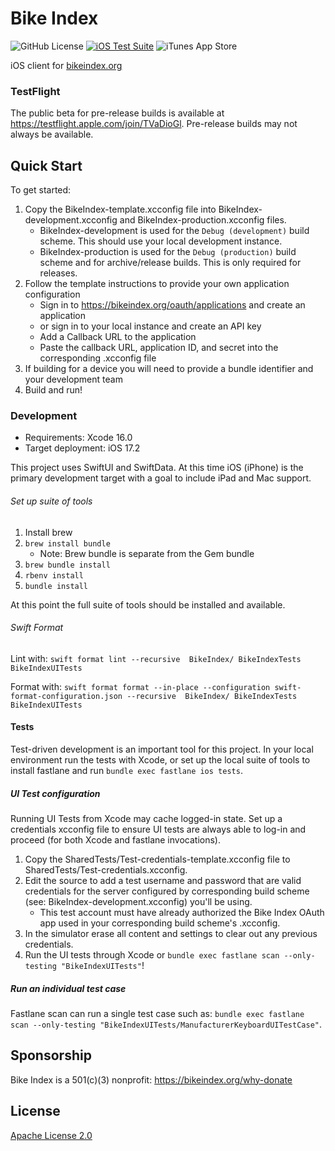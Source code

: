 # Bike Index

![GitHub License](https://img.shields.io/github/license/bikeindex/bike_index_ios) [![iOS Test Suite](https://github.com/bikeindex/bike_index_ios/actions/workflows/ios.yml/badge.svg)](https://github.com/bikeindex/bike_index_ios/actions/workflows/ios.yml) ![iTunes App Store](https://img.shields.io/itunes/v/6477746994?label=Latest%20App%20Store%20release)

iOS client for [bikeindex.org](https://bikeindex.org)

### TestFlight

The public beta for pre-release builds is available at https://testflight.apple.com/join/TVaDioGl. Pre-release builds may not always be available.

## Quick Start

To get started:

1. Copy the BikeIndex-template.xcconfig file into BikeIndex-development.xcconfig and BikeIndex-production.xcconfig files.
	- BikeIndex-development is used for the `Debug (development)` build scheme. This should use your local development instance.
	- BikeIndex-production is used for the `Debug (production)` build scheme and for archive/release builds. This is only required for releases.
2. Follow the template instructions to provide your own application configuration
	- Sign in to https://bikeindex.org/oauth/applications and create an application
	- or sign in to your local instance and create an API key
	- Add a Callback URL to the application
	- Paste the callback URL, application ID, and secret into the corresponding .xcconfig file
3. If building for a device you will need to provide a bundle identifier and your development team
4. Build and run!

### Development

- Requirements: Xcode 16.0
- Target deployment: iOS 17.2

This project uses SwiftUI and SwiftData. At this time iOS (iPhone) is the primary development target with a goal to include iPad and Mac support.

###### Set up suite of tools

1. Install brew
2. `brew install bundle`
    - Note: Brew bundle is separate from the Gem bundle
3. `brew bundle install`
4. `rbenv install`
5. `bundle install`

At this point the full suite of tools should be installed and available.

###### Swift Format

Lint with: `swift format lint --recursive  BikeIndex/ BikeIndexTests BikeIndexUITests`

Format with: `swift format format --in-place --configuration swift-format-configuration.json --recursive  BikeIndex/ BikeIndexTests BikeIndexUITests`

#### Tests

Test-driven development is an important tool for this project. In your local environment run the tests with Xcode, or set up the local suite of tools to install fastlane and run `bundle exec fastlane ios tests`.

##### UI Test configuration

Running UI Tests from Xcode may cache logged-in state. Set up a credentials xcconfig file to ensure UI tests are always able to log-in and proceed (for both Xcode and fastlane invocations).

1. Copy the SharedTests/Test-credentials-template.xcconfig file to SharedTests/Test-credentials.xcconfig.
2. Edit the source to add a test username and password that are valid credentials for the server configured by corresponding build scheme (see: BikeIndex-development.xcconfig) you'll be using.
	- This test account must have already authorized the Bike Index OAuth app used in your corresponding build scheme's .xcconfig.
3. In the simulator erase all content and settings to clear out any previous credentials.
4. Run the UI tests through Xcode or `bundle exec fastlane scan --only-testing "BikeIndexUITests"`!

##### Run an individual test case

Fastlane scan can run a single test case such as: `bundle exec fastlane scan --only-testing "BikeIndexUITests/ManufacturerKeyboardUITestCase"`.

## Sponsorship

Bike Index is a 501(c)(3) nonprofit: https://bikeindex.org/why-donate

## License

[Apache License 2.0](LICENSE.txt)
